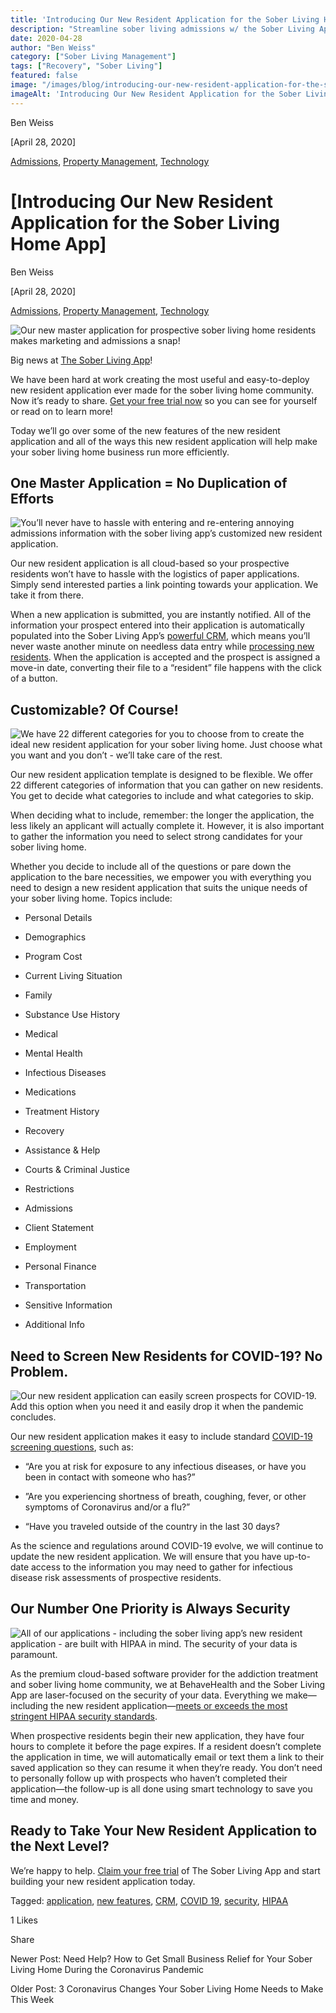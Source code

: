 ```yaml
---
title: 'Introducing Our New Resident Application for the Sober Living Home App'
description: "Streamline sober living admissions w/ the Sober Living App resident application feature. Read the original 2020 intro blog post."
date: 2020-04-28
author: "Ben Weiss"
category: ["Sober Living Management"]
tags: ["Recovery", "Sober Living"]
featured: false
image: "/images/blog/introducing-our-new-resident-application-for-the-sober-living-home-app/Screenshot_2020-04-24_at_1.16.16_PM.png"
imageAlt: 'Introducing Our New Resident Application for the Sober Living Home App'
---
```


Ben Weiss

[April 28, 2020]

[Admissions](/sober-living-app-blog/category/Admissions), [Property Management](/sober-living-app-blog/category/Property+Management), [Technology](/sober-living-app-blog/category/Technology)

#  [Introducing Our New Resident Application for the Sober Living Home App]

Ben Weiss

[April 28, 2020]

[Admissions](/sober-living-app-blog/category/Admissions), [Property Management](/sober-living-app-blog/category/Property+Management), [Technology](/sober-living-app-blog/category/Technology)

![Our new master application for prospective sober living home residents makes marketing and admissions a snap!](/images/blog/introducing-our-new-resident-application-for-the-sober-living-home-app/Screenshot_2020-04-24_at_1.31.27_PM.png)

Big news at [The Sober Living App](/)!

We have been hard at work creating the most useful and easy-to-deploy new resident application ever made for the sober living home community. Now it’s ready to share. [Get your free trial now](https://signup.behavehealth.com/?product=sober_living_app) so you can see for yourself or read on to learn more!

Today we’ll go over some of the new features of the new resident application and all of the ways this new resident application will help make your sober living home business run more efficiently. 

## One Master Application = No Duplication of Efforts 

![You’ll never have to hassle with entering and re-entering annoying admissions information with the sober living app’s customized new resident application.](/images/blog/introducing-our-new-resident-application-for-the-sober-living-home-app/Screenshot_2020-04-24_at_1.16.16_PM.png)

Our new resident application is all cloud-based so your prospective residents won’t have to hassle with the logistics of paper applications. Simply send interested parties a link pointing towards your application. We take it from there. 

When a new application is submitted, you are instantly notified. All of the information your prospect entered into their application is automatically populated into the Sober Living App’s [powerful CRM](../../../../features.html#features-overview), which means you’ll never waste another minute on needless data entry while [processing new residents](/sober-living-app-blog/mastering-admissions-at-your-sober-living-home). When the application is accepted and the prospect is assigned a move-in date, converting their file to a “resident” file happens with the click of a button.  

## Customizable? Of Course!

![We have 22 different categories for you to choose from to create the ideal new resident application for your sober living home. Just choose what you want and you don’t - we’ll take care of the rest.](/images/blog/introducing-our-new-resident-application-for-the-sober-living-home-app/Screenshot_2020-04-24_at_1.18.32_PM.png)

Our new resident application template is designed to be flexible. We offer 22 different categories of information that you can gather on new residents. You get to decide what categories to include and what categories to skip. 

When deciding what to include, remember: the longer the application, the less likely an applicant will actually complete it. However, it is also important to gather the information you need to select strong candidates for your sober living home. 

Whether you decide to include all of the questions or pare down the application to the bare necessities, we empower you with everything you need to design a new resident application that suits the unique needs of your sober living home. Topics include: 

  * Personal Details

  * Demographics

  * Program Cost

  * Current Living Situation

  * Family

  * Substance Use History

  * Medical

  * Mental Health

  * Infectious Diseases

  * Medications

  * Treatment History

  * Recovery

  * Assistance & Help

  * Courts & Criminal Justice

  * Restrictions

  * Admissions

  * Client Statement

  * Employment

  * Personal Finance

  * Transportation

  * Sensitive Information

  * Additional Info

## Need to Screen New Residents for COVID-19? No Problem.

![Our new resident application can easily screen prospects for COVID-19. Add this option when you need it and easily drop it when the pandemic concludes.](/images/blog/introducing-our-new-resident-application-for-the-sober-living-home-app/Screenshot_2020-04-24_at_1.21.05_PM.png)

Our new resident application makes it easy to include standard [COVID-19 screening questions](../21/3-coronavirus-changes-your-sober-living-home-needs-to-make-this-week.html), such as:

  *  “Are you at risk for exposure to any infectious diseases, or have you been in contact with someone who has?”

  * ”Are you experiencing shortness of breath, coughing, fever, or other symptoms of Coronavirus and/or a flu?”

  * “Have you traveled outside of the country in the last 30 days?

As the science and regulations around COVID-19 evolve, we will continue to update the new resident application. We will ensure that you have up-to-date access to the information you may need to gather for infectious disease risk assessments of prospective residents.  

## Our Number One Priority is Always Security

![All of our applications - including the sober living app’s new resident application - are built with HIPAA in mind. The security of your data is paramount.](/images/blog/introducing-our-new-resident-application-for-the-sober-living-home-app/Screenshot_2020-04-24_at_1.21.53_PM.png)

As the premium cloud-based software provider for the addiction treatment and sober living home community, we at BehaveHealth and the Sober Living App are laser-focused on the security of your data. Everything we make—including the new resident application—[meets or exceeds the most stringent HIPAA security standards](../../../../security.html). 

When prospective residents begin their new application, they have four hours to complete it before the page expires. If a resident doesn’t complete the application in time, we will automatically email or text them a link to their saved application so they can resume it when they’re ready. You don’t need to personally follow up with prospects who haven’t completed their application—the follow-up is all done using smart technology to save you time and money. 

## Ready to Take Your New Resident Application to the Next Level? 

We’re happy to help. [Claim your free trial](https://behavehealth.com/get-started) of The Sober Living App and start building your new resident application today. 

Tagged: [application](/sober-living-app-blog/tag/application), [new features](https://soberlivingapp.com/sober-living-app-blog/tag/new+features), [CRM](/sober-living-app-blog/tag/CRM), [COVID 19](/sober-living-app-blog/tag/COVID+19), [security](https://soberlivingapp.com/sober-living-app-blog/tag/security), [HIPAA](https://soberlivingapp.com/sober-living-app-blog/tag/HIPAA)

1 Likes

Share

Newer Post: Need Help? How to Get Small Business Relief for Your Sober Living Home During the Coronavirus Pandemic

Older Post: 3 Coronavirus Changes Your Sober Living Home Needs to Make This Week
